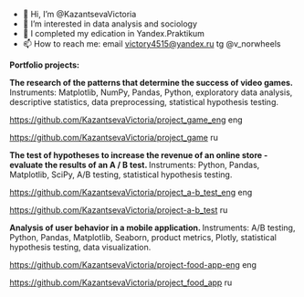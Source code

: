 - 👋 Hi, I’m @KazantsevaVictoria
- 👀 I’m interested in data analysis and sociology
- 🌱 I completed my edication in Yandex.Praktikum
- 📫 How to reach me: email victory4515@yandex.ru
                      tg @v_norwheels
                      
<b>Portfolio projects:</b>

<b>The research of the patterns that determine the success of video games.</b>
Instruments: Matplotlib, NumPy, Pandas, Python, exploratory data analysis, descriptive statistics, data preprocessing, statistical hypothesis testing.

https://github.com/KazantsevaVictoria/project_game_eng eng

https://github.com/KazantsevaVictoria/project_game ru



<b>The test of hypotheses to increase the revenue of an online store - evaluate the results of an A / B test. </b>
Instruments: Python, Pandas, Matplotlib, SciPy, A/B testing, statistical hypothesis testing.

https://github.com/KazantsevaVictoria/project_a-b_test_eng eng

https://github.com/KazantsevaVictoria/project-a-b_test ru

<b> Analysis of user behavior in a mobile application. </b>
Instruments: A/B testing, Python, Pandas, Matplotlib, Seaborn, product metrics, Plotly, statistical hypothesis testing, data visualization.

https://github.com/KazantsevaVictoria/project-food-app-eng eng

https://github.com/KazantsevaVictoria/project_food_app ru

<!---
KazantsevaVictoria/KazantsevaVictoria is a ✨ special ✨ repository because its `README.md` (this file) appears on your GitHub profile.
You can click the Preview link to take a look at your changes.
--->
